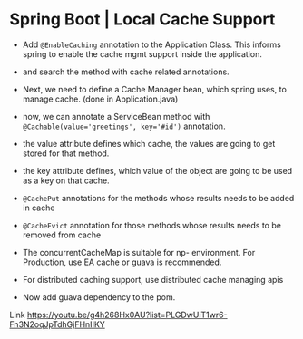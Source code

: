 # Spring Boot | Local Cache Support

* Add `@EnableCaching` annotation to the Application Class. This informs spring to enable the cache mgmt support inside the application.
* and search the method with cache related annotations.

* Next, we need to define a Cache Manager bean, which spring uses, to manage cache. (done in Application.java)

* now, we can annotate a ServiceBean method with `@Cachable(value='greetings', key='#id')` annotation.
* the value attribute defines which cache, the values are going to get stored for that method.
* the key attribute defines, which value of the object are going to be used as a key on that cache.

* `@CachePut` annotations for the methods whose results needs to be added in cache
* `@CacheEvict` annotation for those methods whose results needs to be removed from cache

* The concurrentCacheMap is suitable for np- environment. For Production, use EA cache or guava is recommended.
* For distributed caching support, use distributed cache managing apis

* Now add guava dependency to the pom.

Link
https://youtu.be/g4h268Hx0AU?list=PLGDwUiT1wr6-Fn3N2oqJpTdhGjFHnIIKY


	
